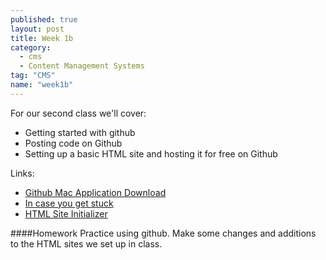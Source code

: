 ```yaml
---
published: true
layout: post
title: Week 1b
category: 
  - cms
  - Content Management Systems
tag: "CMS"
name: "week1b"
---
```


For our second class we'll cover: 

* Getting started with github
* Posting code on Github
* Setting up a basic HTML site and hosting it for free on Github

Links:

* [Github Mac Application Download](https://mac.github.com/)
* [In case you get stuck](https://mac.github.com/help.html)
* [HTML Site Initializer](http://initilizr.com)

####Homework
Practice using github. Make some changes and additions to the HTML sites we set up in class.
